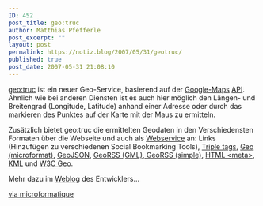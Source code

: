 ```yaml
---
ID: 452
post_title: geo:truc
author: Matthias Pfefferle
post_excerpt: ""
layout: post
permalink: https://notiz.blog/2007/05/31/geotruc/
published: true
post_date: 2007-05-31 21:08:10
---
```

<!-- wp:paragraph -->
<p><a href="http://geotruc.net/">geo:truc</a> ist ein neuer Geo-Service, basierend auf der <a href="http://maps.google.de/">Google-Maps</a> <a href="http://www.google.com/apis/maps/">API</a>. Ähnlich wie bei anderen Diensten ist es auch hier möglich den Längen- und Breitengrad (Longitude, Latitude) anhand einer Adresse oder durch das markieren des Punktes auf der Karte mit der Maus zu ermitteln. </p>
<!-- /wp:paragraph -->

<!-- wp:paragraph -->
<p>Zusätzlich bietet geo:truc die ermittelten Geodaten in den Verschiedensten Formaten über die Webseite und auch als <a href="http://www.korbinus.net/blog/?p=21">Webservice</a> an: Links (Hinzufügen zu verschiedenen Social Bookmarking Tools), <a href="http://de.wikipedia.org/wiki/Gemeinschaftliches_Indexieren">Triple tags</a>, <a href="http://microformats.org/wiki/geo">Geo (microformat)</a>, <a href="http://icon.stoa.org/trac/pleiades/wiki/GeoJSON">GeoJSON</a>, <a href="http://georss.org/">GeoRSS (GML), GeoRSS (simple)</a>, <a href="http://de.wikipedia.org/wiki/Meta-Tag">HTML &lt;meta></a>, <a href="http://code.google.com/apis/kml/documentation/whatiskml.html">KML</a> und <a href="http://www.w3.org/2003/01/geo/">W3C Geo</a>.</p>
<!-- /wp:paragraph -->

<!-- wp:paragraph -->
<p>Mehr dazu im <a href="http://www.korbinus.net/blog/?cat=4">Weblog</a> des Entwicklers...</p>
<!-- /wp:paragraph -->

<!-- wp:paragraph -->
<p><a href="http://microformatique.com/?p=158">via microformatique</a></p>
<!-- /wp:paragraph -->